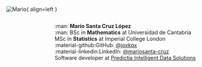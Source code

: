 ![Mario]("../reports/figures/mario.png"){ align=left }

<div>
  <p style='display:inline;float:right'>
      :man: <b> Mario Santa Cruz López</b> <br> :man:
      BSc in <strong>Mathematics</strong> at Universidad de Cantabria <br>
      MSc in <strong>Statistics</strong> at Imperial College London <br>
      :material-github:GitHub: <a href="https://github.com/jpxkqx">@jpxkqx</a> <br>
      :material-linkedin:LinkedIn: <a href="https://www.linkedin.com/in/mariosanta-cruz/">@mariosanta-cruz</a> <br>
      Software developer at <a href="https://predictia.es/"> Predictia Intelligent Data Solutions </a> 
  </p>
</div>